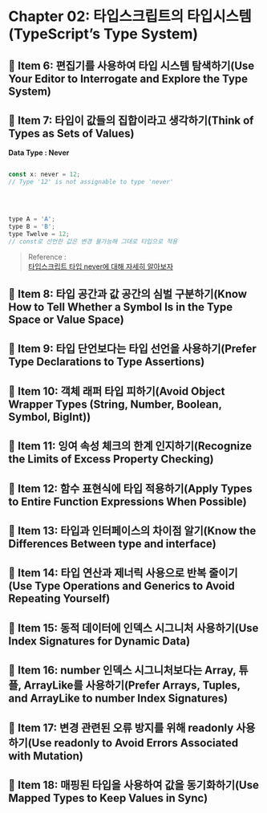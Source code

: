 # Chapter 02: 타입스크립트의 타입시스템(TypeScript’s Type System)

## 📝 Item 6: 편집기를 사용하여 타입 시스템 탐색하기(Use Your Editor to Interrogate and Explore the Type System)

## 📝 Item 7: 타입이 값들의 집합이라고 생각하기(Think of Types as Sets of Values)

**Data Type : Never**

```javascript

const x: never = 12;
// Type '12' is not assignable to type 'never'

```

<br>

```javascript

type A = 'A';
type B = 'B';
type Twelve = 12;
// const로 선언한 값은 변경 불가능해 그대로 타입으로 적용

```

> Reference : <br>
> [타입스크립트 타입 never에 대해 자세히 알아보자](https://yceffort.kr/2022/03/understanding-typescript-never)


## 📝 Item 8: 타입 공간과 값 공간의 심벌 구분하기(Know How to Tell Whether a Symbol Is in the Type Space or Value Space)
## 📝 Item 9: 타입 단언보다는 타입 선언을 사용하기(Prefer Type Declarations to Type Assertions)

## 📝 Item 10: 객체 래퍼 타입 피하기(Avoid Object Wrapper Types (String, Number, Boolean, Symbol, BigInt))

## 📝 Item 11: 잉여 속성 체크의 한계 인지하기(Recognize the Limits of Excess Property Checking)
## 📝 Item 12: 함수 표현식에 타입 적용하기(Apply Types to Entire Function Expressions When Possible)

## 📝 Item 13: 타입과 인터페이스의 차이점 알기(Know the Differences Between type and interface)

## 📝 Item 14: 타입 연산과 제너릭 사용으로 반복 줄이기(Use Type Operations and Generics to Avoid Repeating Yourself)

## 📝 Item 15: 동적 데이터에 인덱스 시그니처 사용하기(Use Index Signatures for Dynamic Data)

## 📝 Item 16: number 인덱스 시그니처보다는 Array, 튜플, ArrayLike를 사용하기(Prefer Arrays, Tuples, and ArrayLike to number Index Signatures)

## 📝 Item 17: 변경 관련된 오류 방지를 위해 readonly 사용하기(Use readonly to Avoid Errors Associated with Mutation)

## 📝 Item 18: 매핑된 타입을 사용하여 값을 동기화하기(Use Mapped Types to Keep Values in Sync)